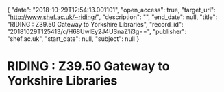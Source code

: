 {
  "date": "2018-10-29T12:54:13.001101", 
  "open_access": true, 
  "target_url": "http://www.shef.ac.uk/~riding/", 
  "description": "", 
  "end_date": null, 
  "title": "RIDING : Z39.50 Gateway to Yorkshire Libraries", 
  "record_id": "20181029T125413/c/H68UwlEy2J4USnaZ1i3g==", 
  "publisher": "shef.ac.uk", 
  "start_date": null, 
  "subject": null
}

# RIDING : Z39.50 Gateway to Yorkshire Libraries

